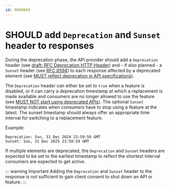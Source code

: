 ```yaml
---
id: R000069
---
```


# SHOULD add `Deprecation` and `Sunset` header to responses

During the deprecation phase, the API provider should add a `Deprecation` header (see [draft: RFC Deprecation HTTP Header](https://tools.ietf.org/html/draft-dalal-deprecation-header)) and - if also planned - a `Sunset` header (see [RFC 8594](https://tools.ietf.org/html/rfc8594#section-3)) to each response affected by a deprecated element (see [MUST reflect deprecation in API specifications](../../../../global/compatibility/deprecation/rules/must-reflect-deprecation-in-api-specifications.md)).

The `Deprecation` header can either be set to `true` when a feature is disabled, or it can carry a deprecation timestamp at which a replacement is made available and consumers are no longer allowed to use the feature (see [MUST NOT start using deprecated APIs](../../../../global/compatibility/deprecation/rules/must-not-start-using-deprecated-apis.md)).
The optional `Sunset` timestamp indicates when consumers have to stop using a feature at the latest.
The sunset timestamp should always offer an appropriate time interval for switching to a replacement feature.

Example:

```http
Deprecation: Sun, 31 Dec 2024 23:59:59 GMT
Sunset: Sun, 31 Dec 2025 23:59:59 GMT
```

If multiple elements are deprecated, the `Deprecation` and `Sunset` headers are expected to be set to the earliest timestamp to reflect the shortest interval consumers are expected to get active.

::: warning Important
Adding the `Deprecation` and `Sunset` header to the response is not sufficient to gain client consent to shut down an API or feature.
:::
